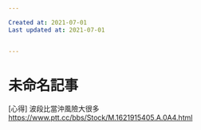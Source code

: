 ```yaml
---

Created at: 2021-07-01
Last updated at: 2021-07-01


---
```


# 未命名記事


\[心得\] 波段比當沖風險大很多
https://www.ptt.cc/bbs/Stock/M.1621915405.A.0A4.html

